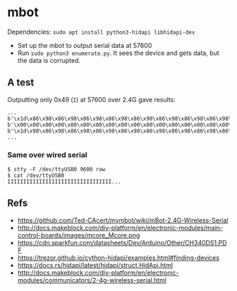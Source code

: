 # mbot

Dependencies: `sudo apt install python3-hidapi libhidapi-dev`

- Set up the mbot to output serial data at 57600
- Run `sudo python3 enumerate.py`.  It sees the device and gets data,
  but the data is corrupted.

## A test

Outputting only 0x49 (`I`) at 57600 over 2.4G gave results:
```
...
b'\x1d\x86\x98\x86\x98\x86\x98\x86\x98\x86\x98\x86\x98\x86\x98\x86\x98\x86\x98\x86\x98\x86\x98\x86\x98\x86\x98\x86\x98\x86'
b'\x00\x00\x00\x00\x00\x00\x00\x00\x00\x00\x00\x00\x00\x00\x00\x00\x00\x00\x00\x00\x00\x00\x00\x00\x00\x00\x00\x00\x00\x00'
b'\x1d\x98\x86\x98\x86\x98\x86\x98\x86\x98\x86\x98\x86\x98\x86\x98\x86\x98\x86\x86\x98\x86\x98\x86\x98\x86\x98\x86\x98\x86'
...
```

### Same over wired serial
```
$ stty -F /dev/ttyUSB0 9600 raw
$ cat /dev/ttyUSB0
IIIIIIIIIIIIIIIIIIIIIIIIIIIIIIIII...
```

## Refs
- <https://github.com/Ted-CAcert/mymbot/wiki/mBot-2.4G-Wireless-Serial>
- <http://docs.makeblock.com/diy-platform/en/electronic-modules/main-control-boards/images/mcore_Mcore.png>
- <https://cdn.sparkfun.com/datasheets/Dev/Arduino/Other/CH340DS1.PDF>
- <https://trezor.github.io/cython-hidapi/examples.html#finding-devices>
- <https://docs.rs/hidapi/latest/hidapi/struct.HidApi.html>
- <http://docs.makeblock.com/diy-platform/en/electronic-modules/communicators/2-4g-wireless-serial.html>
